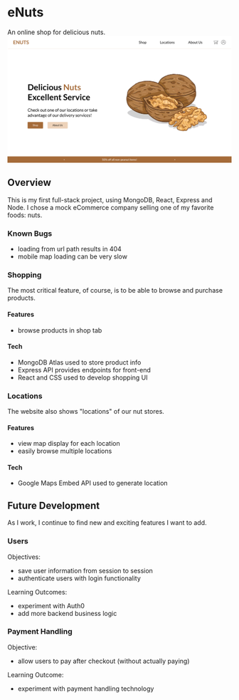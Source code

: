 # eNuts
An online shop for delicious nuts.
![eNuts Homepage](./images/Screenshot%202023-09-24%20at%201.20.52%20PM.png)

## Overview
This is my first full-stack project, using MongoDB, React, Express and Node. I chose a mock eCommerce company selling one of my favorite foods: nuts.

### Known Bugs
- loading from url path results in 404
- mobile map loading can be very slow

### Shopping
The most critical feature, of course, is to be able to browse and purchase products. 
#### Features
- browse products in shop tab

#### Tech
- MongoDB Atlas used to store product info
- Express API provides endpoints for front-end
- React and CSS used to develop shopping UI

### Locations
The website also shows "locations" of our nut stores. 
#### Features
- view map display for each location
- easily browse multiple locations
#### Tech
- Google Maps Embed API used to generate location

## Future Development
As I work, I continue to find new and exciting features I want to add.

### Users
Objectives:
- save user information from session to session
- authenticate users with login functionality

Learning Outcomes:
- experiment with Auth0
- add more backend business logic

### Payment Handling
Objective:
- allow users to pay after checkout (without actually paying)

Learning Outcome:
- experiment with payment handling technology
